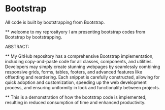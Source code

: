 # Bootstrap
All code is built by bootstrapping from Bootstrap.

** welcome to my reprosityory I am presenting bootstrap codes from Bootstrap by bootstrapping.

ABSTRACT:

** My GitHub repository has a comprehensive Bootstrap implementation, including copy-and-paste code for all classes, components, and utilities. Developers may simply create stunning webpages by seamlessly combining responsive grids, forms, tables, footers, and advanced features like offsetting and reordering. Each snippet is carefully constructed, allowing for quick adoption and customization, speeding up the web development process, and ensuring uniformity in look and functionality between projects.

** This is a demonstration of how the bootstrap code is implemented, resulting in reduced consumption of time and enhanced productivity.



